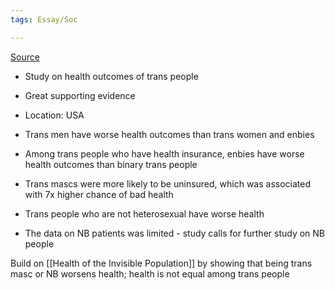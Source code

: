 ```yaml
---
tags: Essay/Soc

---
```

[Source](https://journals.plos.org/plosone/article?id=10.1371/journal.pone.0228765#sec009)

- Study on health outcomes of trans people
- Great supporting evidence
- Location: USA

- Trans men have worse health outcomes than trans women and enbies
- Among trans people who have health insurance, enbies have worse health outcomes than binary trans people
- Trans mascs were more likely to be uninsured, which was associated with 7x higher chance of bad health
- Trans people who are not heterosexual have worse health
- The data on NB patients was limited - study calls for further study on NB people

Build on [[Health of the Invisible Population]] by showing that being trans masc or NB worsens health; health is not equal among trans people